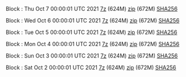 Block : Thu Oct  7 00:00:01 UTC 2021 [7z](https://transfer.sh/yTzvyU/bootstrap.dat.20211007.7z) (624M) [zip](https://transfer.sh/J7twEq/bootstrap.dat.20211007.zip) (672M) [SHA256](https://transfer.sh/gItmUR/sha256.txt)

Block : Wed Oct  6 00:00:01 UTC 2021 [7z](https://transfer.sh/Vax0Kq/bootstrap.dat.20211006.7z) (624M) [zip](https://transfer.sh/4VKQl1/bootstrap.dat.20211006.zip) (672M) [SHA256](https://transfer.sh/aGufFI/sha256.txt)

Block : Tue Oct  5 00:00:01 UTC 2021 [7z](https://transfer.sh/XLnHp9/bootstrap.dat.20211005.7z) (624M) [zip](https://transfer.sh/twHRHK/bootstrap.dat.20211005.zip) (672M) [SHA256](https://transfer.sh/PvkNln/sha256.txt)

Block : Mon Oct  4 00:00:01 UTC 2021 [7z](https://transfer.sh/zBiVu4/bootstrap.dat.20211004.7z) (624M) [zip](https://transfer.sh/B8qEEo/bootstrap.dat.20211004.zip) (672M) [SHA256](https://transfer.sh/JSgQV9/sha256.txt)

Block : Sun Oct  3 00:00:01 UTC 2021 [7z](https://transfer.sh/pT6g1T/bootstrap.dat.20211003.7z) (624M) [zip](https://transfer.sh/5kDQ4k/bootstrap.dat.20211003.zip) (672M) [SHA256](https://transfer.sh/K9UkSx/sha256.txt)

Block : Sat Oct  2 00:00:01 UTC 2021 [7z](https://transfer.sh/a9W3yV/bootstrap.dat.20211002.7z) (624M) [zip](https://transfer.sh/INJog8/bootstrap.dat.20211002.zip) (672M) [SHA256](https://transfer.sh/08vL4O/sha256.txt)
